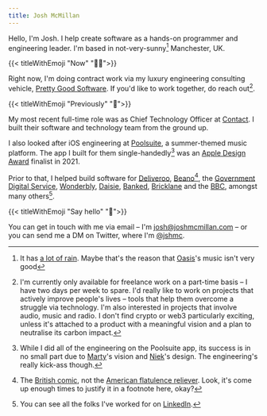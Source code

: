```yaml
---
title: Josh McMillan
---
```


Hello, I'm Josh. I help create software as a hands-on programmer and engineering leader. I'm based in not-very-sunny[^mcr] Manchester, UK.

{{< titleWithEmoji "Now" "👨‍💻">}}

Right now, I'm doing contract work via my luxury engineering consulting vehicle, [Pretty Good Software](https://pg.software). If you'd like to work together, do reach out[^availability].

{{< titleWithEmoji "Previously" "📆">}}

My most recent full-time role was as Chief Technology Officer at [Contact](https://contact.xyz). I built their software and technology team from the ground up.

I also looked after iOS engineering at [Poolsuite](https://poolsuite.net), a summer-themed music platform. The app I built for them single-handedly[^poolsuite] was an [Apple Design Award](https://developer.apple.com/design/awards/) finalist in 2021.

Prior to that, I helped build software for [Deliveroo](https://deliveroo.co.uk), [Beano](https://beano.com)[^beano], the [Government Digital Service](https://gov.uk), [Wonderbly](https://wonderbly.com), [Daisie](https://daisie.com), [Banked](https://banked.com), [Bricklane](https://bricklane.com) and the [BBC](https://bbc.co.uk), amongst many others[^otherwork].

{{< titleWithEmoji "Say hello" "👋">}}

You can get in touch with me via email – I'm [josh@joshmcmillan.com](mailto:josh@joshmcmillan.com) – or you can send me a DM on Twitter, where I'm [@jshmc](https://twitter.com/jshmc).

[^mcr]: It has [a lot of rain](https://en.wikipedia.org/wiki/Manchester#Climate). Maybe that's the reason that [Oasis](<https://en.wikipedia.org/wiki/Oasis_(band)>)'s music isn't very good
[^availability]: I'm currently only available for freelance work on a part-time basis – I have two days per week to spare. I'd really like to work on projects that actively improve people's lives – tools that help them overcome a struggle via technology. I'm also interested in projects that involve audio, music and radio. I don't find crypto or web3 particularly exciting, unless it's attached to a product with a meaningful vision and a plan to neutralise its carbon impact.
[^poolsuite]: While I did all of the engineering on the Poolsuite app, its success is in no small part due to [Marty](https://twitter.com/marty)'s vision and [Niek](https://twitter.com/niekdekker)'s design. The engineering's really kick-ass though.
[^beano]: The [British comic](https://en.wikipedia.org/wiki/The_Beano), not the [American flatulence reliever](<https://en.wikipedia.org/wiki/Beano_(dietary_supplement)>). Look, it's come up enough times to justify it in a footnote here, okay?
[^otherwork]: You can see all the folks I've worked for on [LinkedIn](https://www.linkedin.com/in/jshmc/).

